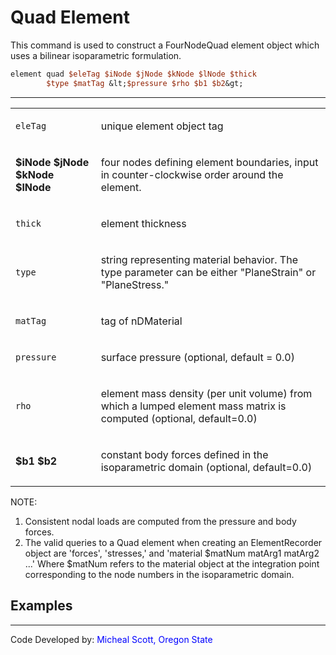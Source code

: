 # Quad Element

<p>This command is used to construct a FourNodeQuad element object which
uses a bilinear isoparametric formulation.</p>

```tcl
element quad $eleTag $iNode $jNode $kNode $lNode $thick
        $type $matTag &lt;$pressure $rho $b1 $b2&gt;
```
<hr />
<table>
<tbody>
<tr class="odd">
<td><code class="parameter-table-variable">eleTag</code></td>
<td><p>unique element object tag</p></td>
</tr>
<tr class="even">
<td><p><strong>$iNode $jNode $kNode $lNode</strong></p></td>
<td><p>four nodes defining element boundaries, input in
counter-clockwise order around the element.</p></td>
</tr>
<tr class="odd">
<td><code class="parameter-table-variable">thick</code></td>
<td><p>element thickness</p></td>
</tr>
<tr class="even">
<td><code class="parameter-table-variable">type</code></td>
<td><p>string representing material behavior. The type parameter can be
either "PlaneStrain" or "PlaneStress."</p></td>
</tr>
<tr class="odd">
<td><code class="parameter-table-variable">matTag</code></td>
<td><p>tag of nDMaterial</p></td>
</tr>
<tr class="even">
<td><code class="parameter-table-variable">pressure</code></td>
<td><p>surface pressure (optional, default = 0.0)</p></td>
</tr>
<tr class="odd">
<td><code class="parameter-table-variable">rho</code></td>
<td><p>element mass density (per unit volume) from which a lumped
element mass matrix is computed (optional, default=0.0)</p></td>
</tr>
<tr class="even">
<td><p><strong>$b1 $b2</strong></p></td>
<td><p>constant body forces defined in the isoparametric domain
(optional, default=0.0)</p></td>
</tr>
</tbody>
</table>
<p>NOTE:</p>
<ol>
<li>Consistent nodal loads are computed from the pressure and body
forces.</li>
<li>The valid queries to a Quad element when creating an ElementRecorder
object are 'forces', 'stresses,' and 'material $matNum matArg1 matArg2
...' Where $matNum refers to the material object at the integration
point corresponding to the node numbers in the isoparametric
domain.</li>
</ol>

## Examples

<hr />
<p>Code Developed by: <span style="color:blue"> Micheal Scott,
Oregon State </span></p>
